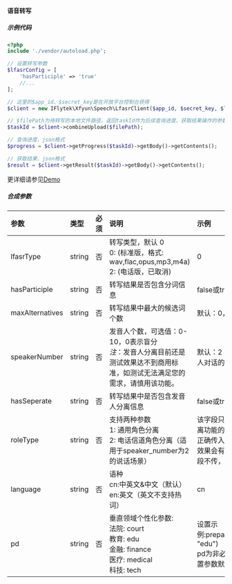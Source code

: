 #### 语音转写
##### 示例代码
```php
<?php
include './vendor/autoload.php';

// 设置转写参数
$lfasrConfig = [
    'hasParticiple' => 'true'
    //...  
];

// 这里的$app_id、$secret_key是在开放平台控制台获得
$client = new IFlytek\Xfyun\Speech\LfasrClient($app_id, $secret_key, $lfasrConfig);

// $filePath为待转写的本地文件路径，返回taskId作为后续查询进度、获取结果操作的参数
$taskId = $client->combineUpload($filePath);

// 查询进度，json格式
$progress = $client->getProgress($taskId)->getBody()->getContents();

// 获取结果，json格式
$result = $client->getResult($taskId)->getBody()->getContents();
```
更详细请参见[Demo](https://github.com/iFLYTEK-OP/websdk-php-demo/blob/master/src/LfasrDemo.php)
##### 合成参数
|参数|类型|必须|说明|示例|
|:-------------|:-------------|:-------------|:-------------|:-------------|
|lfasrType|string|否|转写类型，默认 0<br/>0:  (标准版，格式: wav,flac,opus,mp3,m4a)<br/>2: (电话版，已取消)|0|
|hasParticiple|string|否|转写结果是否包含分词信息|false或true， 默认false|
|maxAlternatives|string|否|转写结果中最大的候选词个数|默认：0，最大不超过5|
|speakerNumber|string|否|发音人个数，可选值：0-10，0表示盲分<br>*注*：发音人分离目前还是测试效果达不到商用标准，如测试无法满足您的需求，请慎用该功能。|默认：2（适用通话时两个人对话的场景）|
|hasSeperate|string|否|转写结果中是否包含发音人分离信息|false或true，默认为false|
|roleType|string|否|支持两种参数<br/>1: 通用角色分离<br/>2: 电话信道角色分离（适用于speaker_number为2的说话场景）|该字段只有在开通了角色分离功能的前提下才会生效，正确传入该参数后角色分离效果会有所提升。 如果该字段不传，默认采用 1 类型|
|language|string|否|语种<br>cn:中英文&中文（默认）<br>en:英文（英文不支持热词）|cn|
|pd|string|否|垂直领域个性化参数:<br>法院: court<br>教育: edu<br>金融: finance<br>医疗: medical<br>科技: tech|设置示例:prepareParam.put("pd", "edu")<br>pd为非必须设置参数，不设置参数默认为通用|
